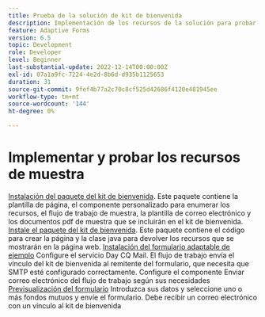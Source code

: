 ```yaml
---
title: Prueba de la solución de kit de bienvenida
description: Implementación de los recursos de la solución para probar la solución
feature: Adaptive Forms
version: 6.5
topic: Development
role: Developer
level: Beginner
last-substantial-update: 2022-12-14T00:00:00Z
exl-id: 07a1a9fc-7224-4e2d-8b6d-d935b1125653
duration: 31
source-git-commit: 9fef4b77a2c70c8cf525d42686f4120e481945ee
workflow-type: tm+mt
source-wordcount: '144'
ht-degree: 0%

---
```


# Implementar y probar los recursos de muestra

[Instalación del paquete del kit de bienvenida](assets/welcomekit.zip). Este paquete contiene la plantilla de página, el componente personalizado para enumerar los recursos, el flujo de trabajo de muestra, la plantilla de correo electrónico y los documentos pdf de muestra que se incluirán en el kit de bienvenida.
[Instale el paquete del kit de bienvenida](assets/welcomekit.core-1.0.0-SNAPSHOT.jar). Este paquete contiene el código para crear la página y la clase java para devolver los recursos que se mostrarán en la página web.
[Instalación del formulario adaptable de ejemplo](assets/account-openeing-form.zip)
Configure el servicio Day CQ Mail. El flujo de trabajo envía el vínculo del kit de bienvenida al remitente del formulario, que necesita que SMTP esté configurado correctamente.
Configure el componente Enviar correo electrónico del flujo de trabajo según sus necesidades
[Previsualización del formulario](http://localhost:4502/content/dam/formsanddocuments/co-operators/accountopeningform/jcr:content?wcmmode=disabled)
Introduzca sus datos y seleccione uno o más fondos mutuos y envíe el formulario. Debe recibir un correo electrónico con un vínculo al kit de bienvenida
